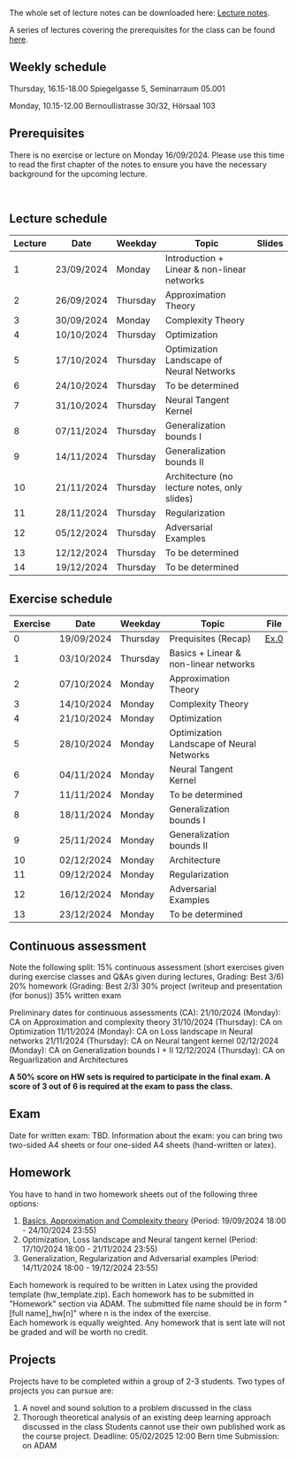 The whole set of lecture notes can be downloaded here: [Lecture notes](notes/lecture_notes.pdf).

A series of lectures covering the prerequisites for the class can be found [here](https://www.youtube.com/watch?v=Cz1sCRX5tek&list=PLvs1S8_6mIiW4ZXRHlHlLDPACSmdUPnZ9).

## Weekly schedule
Thursday, 16.15-18.00 
Spiegelgasse 5, Seminarraum 05.001

Monday, 10.15-12.00 
Bernoullistrasse 30/32, Hörsaal 103


## Prerequisites
There is no exercise or lecture on Monday 16/09/2024. Please use this time to read the first chapter of the notes to ensure you have the necessary background for the upcoming lecture.



&nbsp;

## Lecture schedule 
| Lecture | Date       | Weekday | Topic                                            | Slides |
|---------|------------|---------|--------------------------------------------------|--------|
| 1       | 23/09/2024 | Monday  | Introduction + Linear & non-linear networks      |        |
| 2       | 26/09/2024 | Thursday| Approximation Theory                             |        |           
| 3       | 30/09/2024 | Monday  | Complexity Theory                                |        |           
| 4       | 10/10/2024 | Thursday| Optimization                                     |        |           
| 5       | 17/10/2024 | Thursday| Optimization Landscape of Neural Networks        |        |           
| 6       | 24/10/2024 | Thursday| To be determined                                 |        |          
| 7       | 31/10/2024 | Thursday| Neural Tangent Kernel                            |        |           
| 8       | 07/11/2024 | Thursday| Generalization bounds I                          |        |           
| 9       | 14/11/2024 | Thursday| Generalization bounds II                         |        |           
| 10      | 21/11/2024 | Thursday| Architecture (no lecture notes, only slides)     |        |           
| 11      | 28/11/2024 | Thursday| Regularization                                   |        |           
| 12      | 05/12/2024 | Thursday| Adversarial Examples                             |        |           
| 13      | 12/12/2024 | Thursday| To be determined                                 |        |           
| 14      | 19/12/2024 | Thursday| To be determined                                 |        |           

## Exercise schedule 
| Exercise | Date       | Weekday | Topic                                            | File |
|----------|------------|---------|--------------------------------------------------|------|
| 0        | 19/09/2024 | Thursday| Prequisites (Recap)                              |[Ex.0](exercises_2024/Exercise00_2024_deep_learning.pdf)|
| 1        | 03/10/2024 | Thursday| Basics + Linear & non-linear networks            |      |           
| 2        | 07/10/2024 | Monday  | Approximation Theory                             |      |           
| 3        | 14/10/2024 | Monday  | Complexity Theory                                |      |           
| 4        | 21/10/2024 | Monday  | Optimization                                     |      |           
| 5        | 28/10/2024 | Monday  | Optimization Landscape of Neural Networks        |      |          
| 6        | 04/11/2024 | Monday  | Neural Tangent Kernel                            |      |           
| 7        | 11/11/2024 | Monday  | To be determined                                 |      |           
| 8        | 18/11/2024 | Monday  | Generalization bounds I                          |      |           
| 9        | 25/11/2024 | Monday  | Generalization bounds II                         |      |           
| 10       | 02/12/2024 | Monday  | Architecture                                     |      |           
| 11       | 09/12/2024 | Monday  | Regularization                                   |      |           
| 12       | 16/12/2024 | Monday  | Adversarial Examples                             |      |           
| 13       | 23/12/2024 | Monday  | To be determined                                 |      |       


## Continuous assessment

Note the following split:
15% continuous assessment (short exercises given during exercise classes and Q&As given during lectures, Grading: Best 3/6)
20% homework (Grading: Best 2/3)
30% project (writeup and presentation (for bonus))
35% written exam

Preliminary dates for continuous assessments (CA): 
21/10/2024 (Monday): CA on Approximation and complexity theory
31/10/2024 (Thursday): CA on Optimization
11/11/2024 (Monday): CA on Loss landscape in Neural networks
21/11/2024 (Thursday): CA on Neural tangent kernel
02/12/2024 (Monday): CA on Generalization bounds I + II
12/12/2024 (Thursday): CA on Reguarlization and Architectures

**A 50% score on HW sets is required to participate in the final exam. A score of 3 out of 6 is required at the exam to pass the class.**

## Exam
Date for written exam: TBD.
Information about the exam: you can bring two two-sided A4 sheets or four one-sided A4 sheets (hand-written or latex).

## Homework
You have to hand in two homework sheets out of the following three options:

1) [Basics, Approximation and Complexity theory](homework_2024/DL2024_HW1.pdf) (Period: 19/09/2024 18:00 - 24/10/2024 23:55)
2) Optimization, Loss landscape and Neural tangent kernel  (Period: 17/10/2024 18:00 - 21/11/2024 23:55)
3) Generalization, Regularization and Adversarial examples  (Period: 14/11/2024 18:00 - 19/12/2024 23:55)

Each homework is required to be written in Latex using the provided template (hw_template.zip). Each homework has to be submitted in "Homework" section via ADAM.
The submitted file name should be in form "[full name]_hw[n]" where n is the index of the exercise.  
Each homework is equally weighted. 
Any homework that is sent late will not be graded and will be worth no credit. 

## Projects
Projects have to be completed within a group of 2-3 students. Two types of projects you can pursue are:
1) A novel and sound solution to a problem discussed in the class
2) Thorough theoretical analysis of an existing deep learning approach discussed in the class
Students cannot use their own published work as the course project.
Deadline: 05/02/2025 12:00 Bern time
Submission: on ADAM



